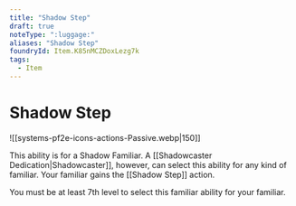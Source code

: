 ```yaml
---
title: "Shadow Step"
draft: true
noteType: ":luggage:"
aliases: "Shadow Step"
foundryId: Item.K85nMCZDoxLezg7k
tags:
  - Item
---
```


# Shadow Step
![[systems-pf2e-icons-actions-Passive.webp|150]]

This ability is for a Shadow Familiar. A [[Shadowcaster Dedication|Shadowcaster]], however, can select this ability for any kind of familiar. Your familiar gains the [[Shadow Step]] action.

You must be at least 7th level to select this familiar ability for your familiar.
